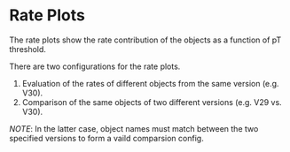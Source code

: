 # Rate Plots

The rate plots show the rate contribution of the objects as a function of pT
threshold.

There are two configurations for the rate plots.

  1. Evaluation of the rates of different objects from the same version (e.g. V30).
  2. Comparison of the same objects of two different versions (e.g. V29 vs. V30).

*NOTE*: In the latter case, object names must match between the two specified
versions to form a vaild comparsion config.

